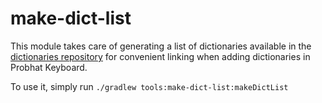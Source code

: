 # make-dict-list

This module takes care of generating a list of dictionaries available in the [dictionaries repository](https://codeberg.org/Helium314/aosp-dictionaries) for convenient linking when adding dictionaries in Probhat Keyboard.

To use it, simply run `./gradlew tools:make-dict-list:makeDictList`
